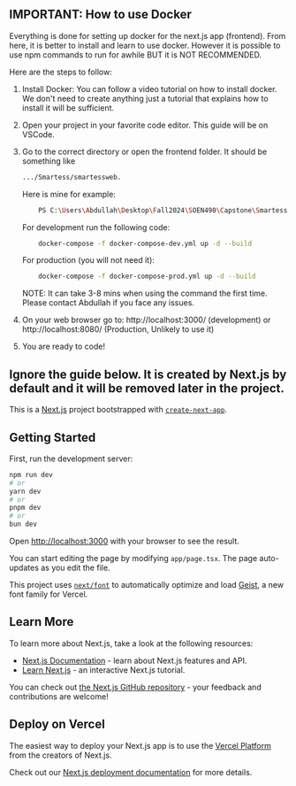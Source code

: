 ## IMPORTANT: How to use Docker

Everything is done for setting up docker for the next.js app (frontend). From here, it is better to install and learn to use docker. However it is possible to use npm commands to run for awhile BUT it is NOT RECOMMENDED.

Here are the steps to follow:

1. Install Docker: You can follow a video tutorial on how to install docker. We don't need to create anything just a tutorial that explains how to install it will be sufficient.

2. Open your project in your favorite code editor. This guide will be on VSCode.

3. Go to the correct directory or open the frontend folder. It should be something like 

    ```bash
    .../Smartess/smartessweb.
    ``` 

    Here is mine for example:
    ```bash
        PS C:\Users\Abdullah\Desktop\Fall2024\SOEN490\Capstone\Smartess\smartessweb>
    ```

    For development run the following code:
    ```bash
        docker-compose -f docker-compose-dev.yml up -d --build
    ```

    For production (you will not need it):
    ```bash
        docker-compose -f docker-compose-prod.yml up -d --build
    ```

    NOTE: It can take 3-8 mins when using the command the first time. Please contact Abdullah if you face any issues. 

4. On your web browser go to: http://localhost:3000/ (development) or http://localhost:8080/ (Production, Unlikely to use it)

5.  You are ready to code!

Ignore the guide below. It is created by Next.js by default and it will be removed later in the project.
----------------------------------------------------------------------------------------------------------------------------------------------------------------------------------------------

This is a [Next.js](https://nextjs.org) project bootstrapped with [`create-next-app`](https://nextjs.org/docs/app/api-reference/cli/create-next-app).

## Getting Started

First, run the development server:

```bash
npm run dev
# or
yarn dev
# or
pnpm dev
# or
bun dev
```

Open [http://localhost:3000](http://localhost:3000) with your browser to see the result.

You can start editing the page by modifying `app/page.tsx`. The page auto-updates as you edit the file.

This project uses [`next/font`](https://nextjs.org/docs/app/building-your-application/optimizing/fonts) to automatically optimize and load [Geist](https://vercel.com/font), a new font family for Vercel.

## Learn More

To learn more about Next.js, take a look at the following resources:

- [Next.js Documentation](https://nextjs.org/docs) - learn about Next.js features and API.
- [Learn Next.js](https://nextjs.org/learn) - an interactive Next.js tutorial.

You can check out [the Next.js GitHub repository](https://github.com/vercel/next.js) - your feedback and contributions are welcome!

## Deploy on Vercel

The easiest way to deploy your Next.js app is to use the [Vercel Platform](https://vercel.com/new?utm_medium=default-template&filter=next.js&utm_source=create-next-app&utm_campaign=create-next-app-readme) from the creators of Next.js.

Check out our [Next.js deployment documentation](https://nextjs.org/docs/app/building-your-application/deploying) for more details.
